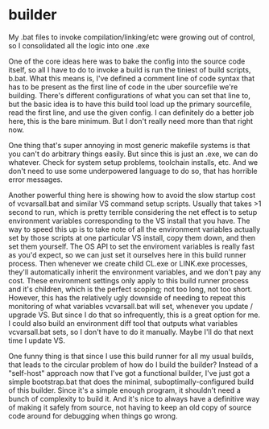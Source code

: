 # builder
My .bat files to invoke compilation/linking/etc were growing out of control, so I consolidated all the logic into one .exe

One of the core ideas here was to bake the config into the source code itself, so all I have to do to invoke a build is run the tiniest of build scripts, b.bat. What this means is, I've defined a comment line of code syntax that has to be present as the first line of code in the uber sourcefile we're building. There's different configurations of what you can set that line to, but the basic idea is to have this build tool load up the primary sourcefile, read the first line, and use the given config. I can definitely do a better job here, this is the bare minimum. But I don't really need more than that right now.

One thing that's super annoying in most generic makefile systems is that you can't do arbitrary things easily. But since this is just an .exe, we can do whatever. Check for system setup problems, toolchain installs, etc. And we don't need to use some underpowered language to do so, that has horrible error messages.

Another powerful thing here is showing how to avoid the slow startup cost of vcvarsall.bat and similar VS command setup scripts. Usually that takes >1 second to run, which is pretty terrible considering the net effect is to setup environment variables corresponding to the VS install that you have. The way to speed this up is to take note of all the environment variables actually set by those scripts at one particular VS install, copy them down, and then set them yourself. The OS API to set the enviroment variables is really fast as you'd expect, so we can just set it ourselves here in this build runner process. Then whenever we create child CL.exe or LINK.exe processes, they'll automatically inherit the environment variables, and we don't pay any cost. These environment settings only apply to this build runner process and it's children, which is the perfect scoping; not too long, not too short. However, this has the relatively ugly downside of needing to repeat this monitoring of what variables vcvarsall.bat will set, whenever you update / upgrade VS. But since I do that so infrequently, this is a great option for me. I could also build an environment diff tool that outputs what variables vcvarsall.bat sets, so I don't have to do it manually. Maybe I'll do that next time I update VS.

One funny thing is that since I use this build runner for all my usual builds, that leads to the circular problem of how do I build the builder? Instead of a "self-host" approach now that I've got a functional builder, I've just got a simple bootstrap.bat that does the minimal, suboptimally-configured build of this builder. Since it's a simple enough program, it shouldn't need a bunch of complexity to build it. And it's nice to always have a definitive way of making it safely from source, not having to keep an old copy of source code around for debugging when things go wrong.
